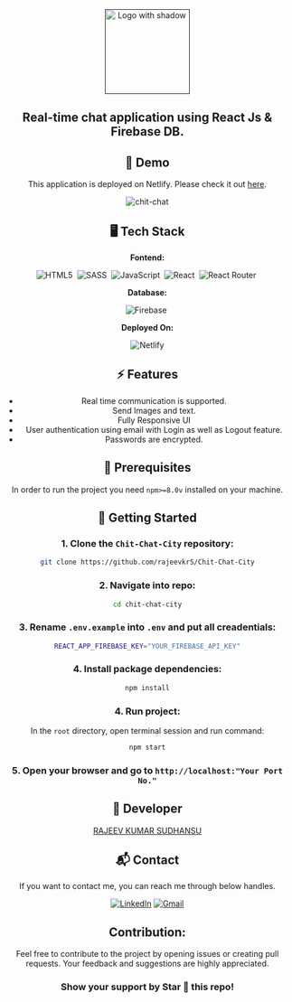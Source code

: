 <div align="center">

<!-- Title: -->
  <a href="" target="">
    <img src="https://github.com/rajeevkrS/Chit-Chat-City/assets/124420037/06e0b6a3-0436-44fd-953b-5383c7c099f1" height="150" alt="Logo with shadow">
  </a>

<!-- Short description: -->
<h2>Real-time chat application using React Js & Firebase DB.</h2>

## 🚀 Demo

This application is deployed on Netlify. Please check it out [here](https://bitchat.rohittewari.live).

![chit-chat](https://github.com/rajeevkrS/Chit-Chat-City/assets/124420037/2f024df9-1be2-4631-b6e7-f8a4215ffcc3)

## 🖥️ Tech Stack

**Fontend:**

![HTML5](https://img.shields.io/badge/HTML5-E34F26?style=for-the-badge&logo=html5&logoColor=white)&nbsp;
![SASS](https://img.shields.io/badge/SASS-CC6699?style=for-the-badge&logo=sass&logoColor=white)&nbsp;
![JavaScript](https://img.shields.io/badge/JavaScript-323330?style=for-the-badge&logo=javascript&logoColor=F7DF1E)&nbsp;
![React](https://img.shields.io/badge/react_js-%2320232a.svg?style=for-the-badge&logo=react&logoColor=%2361DAFB)&nbsp;
![React Router](https://img.shields.io/badge/React_Router-CA4245?style=for-the-badge&logo=react-router&logoColor=white)&nbsp;

**Database:**

![Firebase](https://img.shields.io/badge/Firebase-4EA94B?style=for-the-badge&logo=firebase&logoColor=white)&nbsp;

**Deployed On:**

![Netlify](https://img.shields.io/badge/Netlify-00C7B7?style=for-the-badge&logo=Netlify&logoColor=black)

## ⚡️ Features

- Real time communication is supported.
- Send Images and text.
- Fully Responsive UI
- User authentication using email with Login as well as Logout feature.
- Passwords are encrypted.

## 📖 Prerequisites

In order to run the project you need `npm>=8.0v` installed on your machine.

## 🚩 Getting Started

### 1. Clone the `Chit-Chat-City` repository:

```bash
git clone https://github.com/rajeevkrS/Chit-Chat-City
```

### 2. Navigate into repo:

```bash
cd chit-chat-city
```

### 3. Rename `.env.example` into `.env` and put all creadentials:

```bash
REACT_APP_FIREBASE_KEY="YOUR_FIREBASE_API_KEY"
```

### 4. Install package dependencies:

```bash
npm install
```

### 4. Run project:

In the `root` directory, open terminal session and run command:

```bash
npm start
```

### 5. Open your browser and go to `http://localhost:"Your Port No."`

## 👤 Developer

[RAJEEV KUMAR SUDHANSU](https://github.com/rajeevkrS)

## 📬 Contact

If you want to contact me, you can reach me through below handles.

<a href="https://www.linkedin.com/in/rajeev-kumar-sudhansu/" target="_blank"><img src="https://img.shields.io/badge/LinkedIn-0077B5?style=for-the-badge&logo=linkedin&logoColor=white" alt="LinkedIn"/></a>
<a href="mailto:rajeevkumarr1221@gmail.com"><img  alt="Gmail" src="https://img.shields.io/badge/Gmail-D14836?style=for-the-badge&logo=gmail&logoColor=white" /></a>

## Contribution:

Feel free to contribute to the project by opening issues or creating pull requests. Your feedback and suggestions are highly appreciated.

### Show your support by Star 🌟 this repo!
